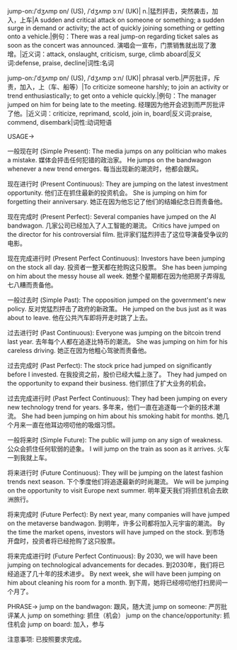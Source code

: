 jump-on:/ˈdʒʌmp ɒn/ (US), /ˈdʒʌmp ɔːn/ (UK)| n.|猛烈抨击，突然袭击，加入，上车|A sudden and critical attack on someone or something; a sudden surge in demand or activity; the act of quickly joining something or getting onto a vehicle.|例句：There was a real jump-on regarding ticket sales as soon as the concert was announced.  演唱会一宣布，门票销售就出现了激增。|近义词：attack, onslaught, criticism, surge, climb aboard|反义词:defense, praise, decline|词性:名词


jump-on:/ˈdʒʌmp ɒn/ (US), /ˈdʒʌmp ɔːn/ (UK)| phrasal verb.|严厉批评，斥责，加入，上（车、船等）|To criticize someone harshly; to join an activity or trend enthusiastically; to get onto a vehicle quickly.|例句：The manager jumped on him for being late to the meeting.  经理因为他开会迟到而严厉批评了他。|近义词：criticize, reprimand, scold, join in, board|反义词:praise, commend, disembark|词性:动词短语


USAGE->

一般现在时 (Simple Present):
The media jumps on any politician who makes a mistake. 媒体会抨击任何犯错的政治家。
He jumps on the bandwagon whenever a new trend emerges. 每当出现新的潮流时，他都会跟风。

现在进行时 (Present Continuous):
They are jumping on the latest investment opportunity. 他们正在抓住最新的投资机会。
She is jumping on him for forgetting their anniversary. 她正在因为他忘记了他们的结婚纪念日而责备他。

现在完成时 (Present Perfect):
Several companies have jumped on the AI bandwagon. 几家公司已经加入了人工智能的潮流。
Critics have jumped on the director for his controversial film. 批评家们猛烈抨击了这位导演备受争议的电影。

现在完成进行时 (Present Perfect Continuous):
Investors have been jumping on the stock all day. 投资者一整天都在抢购这只股票。
She has been jumping on him about the messy house all week. 她整个星期都在因为他把房子弄得乱七八糟而责备他。

一般过去时 (Simple Past):
The opposition jumped on the government's new policy. 反对党猛烈抨击了政府的新政策。
He jumped on the bus just as it was about to leave. 他在公共汽车即将开走时跳了上去。

过去进行时 (Past Continuous):
Everyone was jumping on the bitcoin trend last year. 去年每个人都在追逐比特币的潮流。
She was jumping on him for his careless driving. 她正在因为他粗心驾驶而责备他。


过去完成时 (Past Perfect):
The stock price had jumped on significantly before I invested. 在我投资之前，股价已经大幅上涨了。
They had jumped on the opportunity to expand their business. 他们抓住了扩大业务的机会。

过去完成进行时 (Past Perfect Continuous):
They had been jumping on every new technology trend for years. 多年来，他们一直在追逐每一个新的技术潮流。
She had been jumping on him about his smoking habit for months. 她几个月来一直在他耳边唠叨他的吸烟习惯。

一般将来时 (Simple Future):
The public will jump on any sign of weakness. 公众会抓住任何软弱的迹象。
I will jump on the train as soon as it arrives. 火车一到我就上车。


将来进行时 (Future Continuous):
They will be jumping on the latest fashion trends next season. 下个季度他们将追逐最新的时尚潮流。
We will be jumping on the opportunity to visit Europe next summer. 明年夏天我们将抓住机会去欧洲旅行。

将来完成时 (Future Perfect):
By next year, many companies will have jumped on the metaverse bandwagon. 到明年，许多公司都将加入元宇宙的潮流。
By the time the market opens, investors will have jumped on the stock. 到市场开盘时，投资者将已经抢购了这只股票。

将来完成进行时 (Future Perfect Continuous):
By 2030, we will have been jumping on technological advancements for decades. 到2030年，我们将已经追逐了几十年的技术进步。
By next week, she will have been jumping on him about cleaning his room for a month. 到下周，她将已经唠叨他打扫房间一个月了。



PHRASE->
jump on the bandwagon:  跟风，随大流
jump on someone:  严厉批评某人
jump on something:  抓住（机会）
jump on the chance/opportunity:  抓住机会
jump on board:  加入，参与

注意事项: 已按照要求完成。
